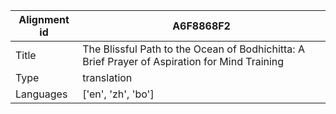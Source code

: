 |Alignment id | A6F8868F2
| --- | --- 
|Title | The Blissful Path to the Ocean of Bodhichitta: A Brief Prayer of Aspiration for Mind Training 
|Type | translation
|Languages | ['en', 'zh', 'bo']